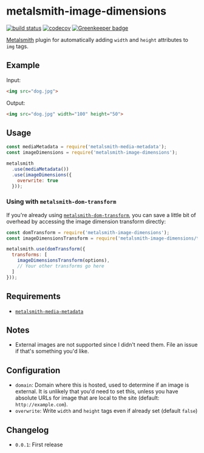 # metalsmith-image-dimensions

[![build status](https://travis-ci.org/fortes/metalsmith-image-dimensions.svg?branch=master)](https://travis-ci.org/fortes/metalsmith-image-dimensions/) [![codecov](https://codecov.io/gh/fortes/metalsmith-image-dimensions/branch/master/graph/badge.svg)](https://codecov.io/gh/fortes/metalsmith-image-dimensions) [![Greenkeeper badge](https://badges.greenkeeper.io/fortes/metalsmith-image-dimensions.svg)](https://greenkeeper.io/)

[Metalsmith](http://www.metalsmith.io/) plugin for automatically adding `width` and `height` attributes to `img` tags.

## Example

Input:

```html
<img src="dog.jpg">
```

Output:

```html
<img src="dog.jpg" width="100" height="50">
```

## Usage

```js
const mediaMetadata = require('metalsmith-media-metadata');
const imageDimensions = require('metalsmith-image-dimensions');

metalsmith
  .use(mediaMetadata())
  .use(imageDimensions({
    overwrite: true
  }));
```

### Using with `metalsmith-dom-transform`

If you're already using [`metalsmith-dom-transform`](https://github.com/fortes/metalsmith-dom-transform), you can save a little bit of overhead by accessing the image dimension transform directly:

```js
const domTransform = require('metalsmith-image-dimensions');
const imageDimensionsTransform = require('metalsmith-image-dimensions/transform');

metalsmith.use(domTransform({
  transforms: [
    imageDimensionsTransform(options),
    // Your other transforms go here
  ]
}));
```

## Requirements

* [`metalsmith-media-metadata`](https://github.com/fortes/metalsmith-media-metadata)

## Notes

* External images are not supported since I didn't need them. File an issue if that's something you'd like.

## Configuration

* `domain`: Domain where this is hosted, used to determine if an image is external. It is unlikely that you'd need to set this, unless you have absolute URLs for image that are local to the site (default: `http://example.com`).
* `overwrite`: Write `width` and `height` tags even if already set (default `false`)

## Changelog

* `0.0.1`: First release
